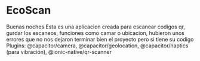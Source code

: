 # EcoScan
Buenas noches 
Esta es una aplicacion creada para escanear codigos qr, gurdar los escaneos, funciones como camar o ubicacion, hubieron unos errores que no nos dejaron terminar bien el proyecto pero si tiene su codigo
Plugins: @capacitor/camera, @capacitor/geolocation, @capacitor/haptics (para vibración), @ionic-native/qr-scanner

